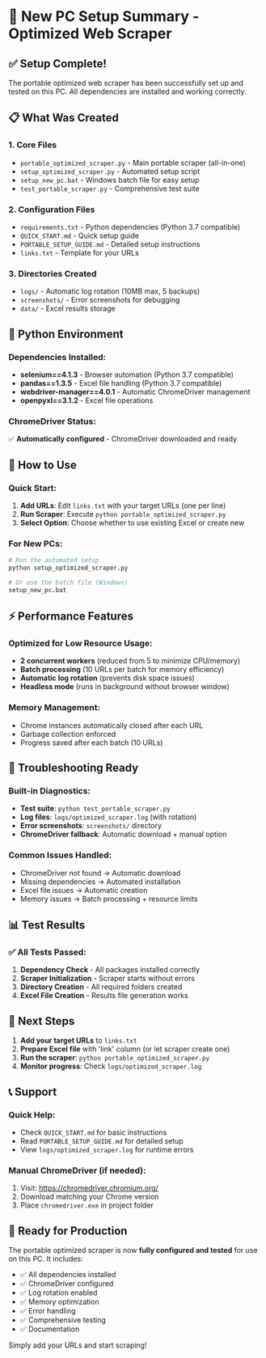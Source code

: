 # 🚀 New PC Setup Summary - Optimized Web Scraper

## ✅ Setup Complete!

The portable optimized web scraper has been successfully set up and tested on this PC. All dependencies are installed and working correctly.

## 📋 What Was Created

### 1. **Core Files**
- `portable_optimized_scraper.py` - Main portable scraper (all-in-one)
- `setup_optimized_scraper.py` - Automated setup script
- `setup_new_pc.bat` - Windows batch file for easy setup
- `test_portable_scraper.py` - Comprehensive test suite

### 2. **Configuration Files**
- `requirements.txt` - Python dependencies (Python 3.7 compatible)
- `QUICK_START.md` - Quick setup guide
- `PORTABLE_SETUP_GUIDE.md` - Detailed setup instructions
- `links.txt` - Template for your URLs

### 3. **Directories Created**
- `logs/` - Automatic log rotation (10MB max, 5 backups)
- `screenshots/` - Error screenshots for debugging
- `data/` - Excel results storage

## 🎯 Python Environment

### Dependencies Installed:
- **selenium==4.1.3** - Browser automation (Python 3.7 compatible)
- **pandas==1.3.5** - Excel file handling (Python 3.7 compatible)
- **webdriver-manager==4.0.1** - Automatic ChromeDriver management
- **openpyxl==3.1.2** - Excel file operations

### ChromeDriver Status:
✅ **Automatically configured** - ChromeDriver downloaded and ready

## 🚀 How to Use

### Quick Start:
1. **Add URLs**: Edit `links.txt` with your target URLs (one per line)
2. **Run Scraper**: Execute `python portable_optimized_scraper.py`
3. **Select Option**: Choose whether to use existing Excel or create new

### For New PCs:
```bash
# Run the automated setup
python setup_optimized_scraper.py

# Or use the batch file (Windows)
setup_new_pc.bat
```

## ⚡ Performance Features

### Optimized for Low Resource Usage:
- **2 concurrent workers** (reduced from 5 to minimize CPU/memory)
- **Batch processing** (10 URLs per batch for memory efficiency)
- **Automatic log rotation** (prevents disk space issues)
- **Headless mode** (runs in background without browser window)

### Memory Management:
- Chrome instances automatically closed after each URL
- Garbage collection enforced
- Progress saved after each batch (10 URLs)

## 🔧 Troubleshooting Ready

### Built-in Diagnostics:
- **Test suite**: `python test_portable_scraper.py`
- **Log files**: `logs/optimized_scraper.log` (with rotation)
- **Error screenshots**: `screenshots/` directory
- **ChromeDriver fallback**: Automatic download + manual option

### Common Issues Handled:
- ChromeDriver not found → Automatic download
- Missing dependencies → Automated installation
- Excel file issues → Automatic creation
- Memory issues → Batch processing + resource limits

## 📊 Test Results

### ✅ All Tests Passed:
1. **Dependency Check** - All packages installed correctly
2. **Scraper Initialization** - Scraper starts without errors
3. **Directory Creation** - All required folders created
4. **Excel File Creation** - Results file generation works

## 🎯 Next Steps

1. **Add your target URLs** to `links.txt`
2. **Prepare Excel file** with 'link' column (or let scraper create one)
3. **Run the scraper**: `python portable_optimized_scraper.py`
4. **Monitor progress**: Check `logs/optimized_scraper.log`

## 📞 Support

### Quick Help:
- Check `QUICK_START.md` for basic instructions
- Read `PORTABLE_SETUP_GUIDE.md` for detailed setup
- View `logs/optimized_scraper.log` for runtime errors

### Manual ChromeDriver (if needed):
1. Visit: https://chromedriver.chromium.org/
2. Download matching your Chrome version
3. Place `chromedriver.exe` in project folder

## 🎉 Ready for Production

The portable optimized scraper is now **fully configured and tested** for use on this PC. It includes:

- ✅ All dependencies installed
- ✅ ChromeDriver configured
- ✅ Log rotation enabled
- ✅ Memory optimization
- ✅ Error handling
- ✅ Comprehensive testing
- ✅ Documentation

Simply add your URLs and start scraping!
